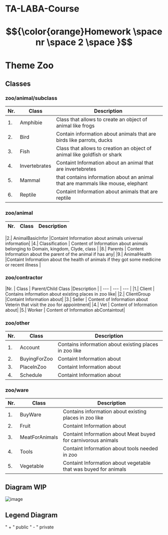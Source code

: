# TA-LABA-Course

#  $${\color{orange}Homework \space  nr \space  2 \space }$$
# Theme Zoo

## Classes

### zoo/animal/subclass
|Nr. | Class  |Description |
| --- | --- | --- |
|1.| Amphibie              | Class that allows to create an object of animal like frogs|
|2.| Bird                 | Contain information about animals that are birds like parrots, ducks|
|3.| Fish                | Class that allows to creation an object of animal like goldfish or shark|
|4.| Invertebrates      |Containt Information about an animal that are invertebretes|
|5.| Mammal            | that contains information about an animal that are mammals like mouse, elephant|
|6.| Reptile           |Containt Information about animals that are reptile|

### zoo/animal
|Nr. | Class  |Description |
| ---  | --- | --- |

|2.| AnimalBasicInfor      |Containt Information about animals universal information|
|4.| Classification       | Content of Information about animals belonging to Domain, kingdom, Clyde, class |
|8.| Parents              | Content Information about the parent of the animal if has any|
|9.| AnimalHealth          |Containt Information about the health of animals if they got some medicine or recent illness |

### zoo/contractor
|Nr. | Class | Parent/Child Class |Description |
| ---  | --- | --- |
|1.| Client           | Contains information about existing places in zoo like|
|2.| ClientGroup           |Containt Information about|
|3.| Seller             | Content of Information about Veterin that visit the zoo for appointment|
|4.| Vet           | Content of Information about|
|5.| Worker       | Content of Information abContaintout|

### zoo/other

|Nr. | Class |Description |
| ---  | --- | --- |
|1.| Account           | Contains information about existing places in zoo like|
|2.| BuyingForZoo       |Containt Information about|
|3.| PlaceInZoo        | Containt Information about|
|4.| Schedule        | Containt Information about|

### zoo/ware

|Nr. | Class |Description |
| ---  | --- | --- |
|1.| BuyWare           | Contains information about existing places in zoo like|
|2.| Fruit       |Containt Information about|
|3.| MeatForAnimals      | Containt Information about Meat buyed for carnivorous animals|
|4.| Tools        | Containt Information about tools needed in zoo|
|5.| Vegetable        | Containt Information about vegetable that was buyed for animals|
## Diagram WIP

![image](https://github.com/user-attachments/assets/2ced705d-dd9d-4d47-a5cb-66bf322f2127)

## Legend Diagram
" + " public
" - " private


